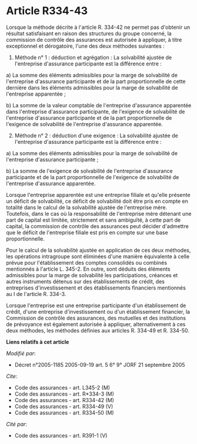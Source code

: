 # Article R334-43

Lorsque la méthode décrite à l'article R. 334-42 ne permet pas d'obtenir un résultat satisfaisant en raison des structures du
groupe concerné, la commission de contrôle des assurances est autorisée à appliquer, à titre exceptionnel et dérogatoire,
l'une des deux méthodes suivantes :

1. Méthode n° 1 : déduction et agrégation : La solvabilité ajustée de l'entreprise d'assurance participante est la différence
entre :

a) La somme des éléments admissibles pour la marge de solvabilité de l'entreprise d'assurance participante et de la part
proportionnelle de cette dernière dans les éléments admissibles pour la marge de solvabilité de l'entreprise apparentée ;

b) La somme de la valeur comptable de l'entreprise d'assurance apparentée dans l'entreprise d'assurance participante, de
l'exigence de solvabilité de l'entreprise d'assurance participante et de la part proportionnelle de l'exigence de solvabilité
de l'entreprise d'assurance apparentée.

2. Méthode n° 2 : déduction d'une exigence : La solvabilité ajustée de l'entreprise d'assurance participante est la
différence entre :

a) La somme des éléments admissibles pour la marge de solvabilité de l'entreprise d'assurance participante ;

b) La somme de l'exigence de solvabilité de l'entreprise d'assurance participante et de la part proportionnelle de l'exigence
de solvabilité de l'entreprise d'assurance apparentée.

Lorsque l'entreprise apparentée est une entreprise filiale et qu'elle présente un déficit de solvabilité, ce déficit de
solvabilité doit être pris en compte en totalité dans le calcul de la solvabilité ajustée de l'entreprise mère. Toutefois,
dans le cas où la responsabilité de l'entreprise mère détenant une part de capital est limitée, strictement et sans
ambiguïté, à cette part de capital, la commission de contrôle des assurances peut décider d'admettre que le déficit de
l'entreprise filiale est pris en compte sur une base proportionnelle.

Pour le calcul de la solvabilité ajustée en application de ces deux méthodes, les opérations intragroupe sont éliminées d'une
manière équivalente à celle prévue pour l'établissement des comptes consolidés ou combinés mentionnés à l'article L. 345-2.
En outre, sont déduits des éléments admissibles pour la marge de solvabilité les participations, créances et autres
instruments détenus sur des établissements de crédit, des entreprises d'investissement et des établissements financiers
mentionnés au I de l'article R. 334-3.

Lorsque l'entreprise est une entreprise participante d'un établissement de crédit, d'une entreprise d'investissement ou d'un
établissement financier, la Commission de contrôle des assurances, des mutuelles et des institutions de prévoyance est
également autorisée à appliquer, alternativement à ces deux méthodes, les méthodes définies aux articles R. 334-49 et R.
334-50.

**Liens relatifs à cet article**

_Modifié par_:

  - Décret n°2005-1185 2005-09-19 art. 5 6° 9° JORF 21 septembre 2005

_Cite_:

  - Code des assurances - art. L345-2 (M)
  - Code des assurances - art. R*334-3 (M)
  - Code des assurances - art. R334-42 (M)
  - Code des assurances - art. R334-49 (V)
  - Code des assurances - art. R334-50 (M)

_Cité par_:

  - Code des assurances - art. R391-1 (V)
